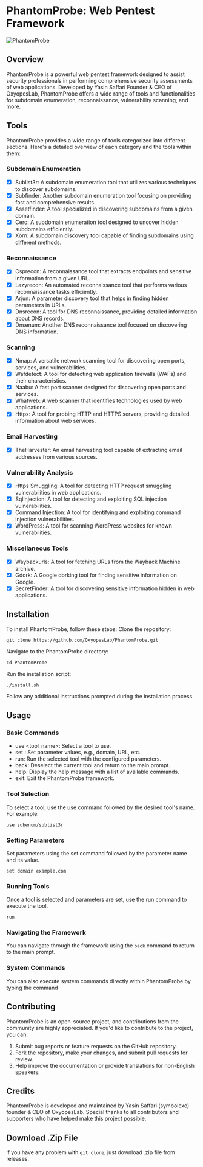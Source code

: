 # PhantomProbe: Web Pentest Framework

![PhantomProbe](https://github.com/Symbolexe/PhantomProbe/assets/140549630/c3d4d42a-4bc6-4745-b442-123f027ef0e0)

## Overview
PhantomProbe is a powerful web pentest framework designed to assist security professionals in performing comprehensive security assessments of web applications. Developed by Yasin Saffari Founder & CEO of OxyopesLab, PhantomProbe offers a wide range of tools and functionalities for subdomain enumeration, reconnaissance, vulnerability scanning, and more.
## Tools
PhantomProbe provides a wide range of tools categorized into different sections. Here's a detailed overview of each category and the tools within them:
### Subdomain Enumeration
- [x] Sublist3r: A subdomain enumeration tool that utilizes various techniques to discover subdomains.
- [x] Subfinder: Another subdomain enumeration tool focusing on providing fast and comprehensive results.
- [x] Assetfinder: A tool specialized in discovering subdomains from a given domain.
- [x] Cero: A subdomain enumeration tool designed to uncover hidden subdomains efficiently.
- [x] Xorn: A subdomain discovery tool capable of finding subdomains using different methods.
### Reconnaissance
- [x] Csprecon: A reconnaissance tool that extracts endpoints and sensitive information from a given URL.
- [x] Lazyrecon: An automated reconnaissance tool that performs various reconnaissance tasks efficiently.
- [x] Arjun: A parameter discovery tool that helps in finding hidden parameters in URLs.
- [x] Dnsrecon: A tool for DNS reconnaissance, providing detailed information about DNS records.
- [x] Dnsenum: Another DNS reconnaissance tool focused on discovering DNS information.
### Scanning
- [x] Nmap: A versatile network scanning tool for discovering open ports, services, and vulnerabilities.
- [x] Wafdetect: A tool for detecting web application firewalls (WAFs) and their characteristics.
- [x] Naabu: A fast port scanner designed for discovering open ports and services.
- [x] Whatweb: A web scanner that identifies technologies used by web applications.
- [x] Httpx: A tool for probing HTTP and HTTPS servers, providing detailed information about web services.
### Email Harvesting
- [x] TheHarvester: An email harvesting tool capable of extracting email addresses from various sources.
### Vulnerability Analysis
- [x] Https Smuggling: A tool for detecting HTTP request smuggling vulnerabilities in web applications.
- [x] Sqlinjection: A tool for detecting and exploiting SQL injection vulnerabilities.
- [x] Command Injection: A tool for identifying and exploiting command injection vulnerabilities.
- [x] WordPress: A tool for scanning WordPress websites for known vulnerabilities.
### Miscellaneous Tools
- [x] Waybackurls: A tool for fetching URLs from the Wayback Machine archive.
- [x] Gdork: A Google dorking tool for finding sensitive information on Google.
- [x] SecretFinder: A tool for discovering sensitive information hidden in web applications.
## Installation
To install PhantomProbe, follow these steps:
Clone the repository:

  ```git clone https://github.com/OxyopesLab/PhantomProbe.git```

Navigate to the PhantomProbe directory:

```cd PhantomProbe```

Run the installation script:

```./install.sh```

Follow any additional instructions prompted during the installation process.
## Usage
### Basic Commands
- use <tool_name>: Select a tool to use.
- set <parameter> <value>: Set parameter values, e.g., domain, URL, etc.
- run: Run the selected tool with the configured parameters.
- back: Deselect the current tool and return to the main prompt.
- help: Display the help message with a list of available commands.
- exit: Exit the PhantomProbe framework.
### Tool Selection
To select a tool, use the use command followed by the desired tool's name. For example:

```use subenum/sublist3r```
### Setting Parameters <a name="setting-parameters"></a>
Set parameters using the set command followed by the parameter name and its value.

```set domain example.com```
### Running Tools
Once a tool is selected and parameters are set, use the run command to execute the tool.

```run```
### Navigating the Framework
You can navigate through the framework using the ```back``` command to return to the main prompt.
### System Commands
You can also execute system commands directly within PhantomProbe by typing the command
## Contributing
PhantomProbe is an open-source project, and contributions from the community are highly appreciated. If you'd like to contribute to the project, you can:
1. Submit bug reports or feature requests on the GitHub repository.
2. Fork the repository, make your changes, and submit pull requests for review.
3. Help improve the documentation or provide translations for non-English speakers.
## Credits
PhantomProbe is developed and maintained by Yasin Saffari (symbolexe) founder & CEO of OxyopesLab. Special thanks to all contributors and supporters who have helped make this project possible.

## Download .Zip File
if you have any problem with ```git clone```, just download .zip file from releases.
